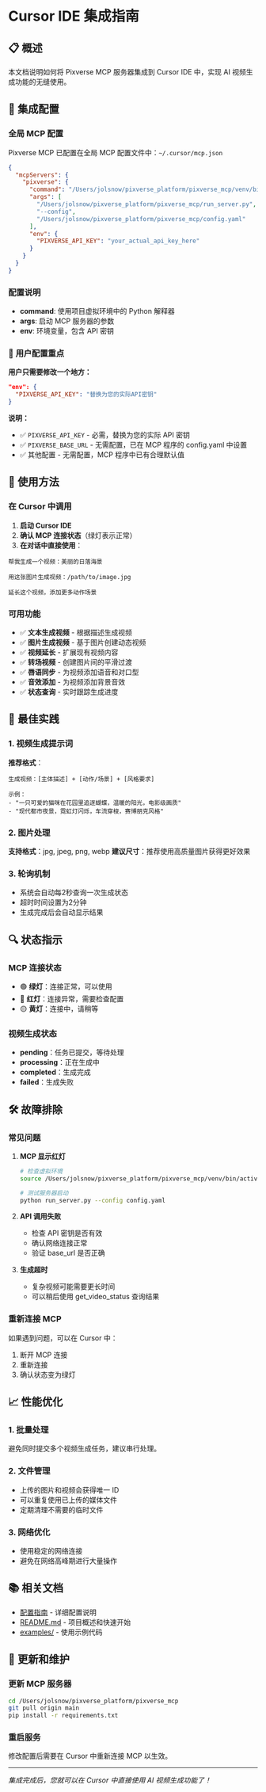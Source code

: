 # Cursor IDE 集成指南

## 📋 概述

本文档说明如何将 Pixverse MCP 服务器集成到 Cursor IDE 中，实现 AI 视频生成功能的无缝使用。

## 🔧 集成配置

### 全局 MCP 配置

Pixverse MCP 已配置在全局 MCP 配置文件中：`~/.cursor/mcp.json`

```json
{
  "mcpServers": {
    "pixverse": {
      "command": "/Users/jolsnow/pixverse_platform/pixverse_mcp/venv/bin/python",
      "args": [
        "/Users/jolsnow/pixverse_platform/pixverse_mcp/run_server.py",
        "--config",
        "/Users/jolsnow/pixverse_platform/pixverse_mcp/config.yaml"
      ],
      "env": {
        "PIXVERSE_API_KEY": "your_actual_api_key_here"
      }
    }
  }
}
```

### 配置说明

- **command**: 使用项目虚拟环境中的 Python 解释器
- **args**: 启动 MCP 服务器的参数
- **env**: 环境变量，包含 API 密钥

### 🎯 **用户配置重点**

**用户只需要修改一个地方：**
```json
"env": {
  "PIXVERSE_API_KEY": "替换为您的实际API密钥"
}
```

**说明：**
- ✅ `PIXVERSE_API_KEY` - 必需，替换为您的实际 API 密钥
- ✅ `PIXVERSE_BASE_URL` - 无需配置，已在 MCP 程序的 config.yaml 中设置
- ✅ 其他配置 - 无需配置，MCP 程序中已有合理默认值

## 🚀 使用方法

### 在 Cursor 中调用

1. **启动 Cursor IDE**
2. **确认 MCP 连接状态**（绿灯表示正常）
3. **在对话中直接使用**：

```
帮我生成一个视频：美丽的日落海景
```

```
用这张图片生成视频：/path/to/image.jpg
```

```
延长这个视频，添加更多动作场景
```

### 可用功能

- ✅ **文本生成视频** - 根据描述生成视频
- ✅ **图片生成视频** - 基于图片创建动态视频
- ✅ **视频延长** - 扩展现有视频内容
- ✅ **转场视频** - 创建图片间的平滑过渡
- ✅ **唇语同步** - 为视频添加语音和对口型
- ✅ **音效添加** - 为视频添加背景音效
- ✅ **状态查询** - 实时跟踪生成进度

## 🎯 最佳实践

### 1. 视频生成提示词

**推荐格式**：
```
生成视频：[主体描述] + [动作/场景] + [风格要求]

示例：
- "一只可爱的猫咪在花园里追逐蝴蝶，温暖的阳光，电影级画质"
- "现代都市夜景，霓虹灯闪烁，车流穿梭，赛博朋克风格"
```

### 2. 图片处理

**支持格式**：jpg, jpeg, png, webp
**建议尺寸**：推荐使用高质量图片获得更好效果

### 3. 轮询机制

- 系统会自动每2秒查询一次生成状态
- 超时时间设置为2分钟
- 生成完成后会自动显示结果

## 🔍 状态指示

### MCP 连接状态

- 🟢 **绿灯**：连接正常，可以使用
- 🔴 **红灯**：连接异常，需要检查配置
- 🟡 **黄灯**：连接中，请稍等

### 视频生成状态

- **pending**：任务已提交，等待处理
- **processing**：正在生成中
- **completed**：生成完成
- **failed**：生成失败

## 🛠️ 故障排除

### 常见问题

1. **MCP 显示红灯**
   ```bash
   # 检查虚拟环境
   source /Users/jolsnow/pixverse_platform/pixverse_mcp/venv/bin/activate
   
   # 测试服务器启动
   python run_server.py --config config.yaml
   ```

2. **API 调用失败**
   - 检查 API 密钥是否有效
   - 确认网络连接正常
   - 验证 base_url 是否正确

3. **生成超时**
   - 复杂视频可能需要更长时间
   - 可以稍后使用 get_video_status 查询结果

### 重新连接 MCP

如果遇到问题，可以在 Cursor 中：
1. 断开 MCP 连接
2. 重新连接
3. 确认状态变为绿灯

## 📈 性能优化

### 1. 批量处理

避免同时提交多个视频生成任务，建议串行处理。

### 2. 文件管理

- 上传的图片和视频会获得唯一 ID
- 可以重复使用已上传的媒体文件
- 定期清理不需要的临时文件

### 3. 网络优化

- 使用稳定的网络连接
- 避免在网络高峰期进行大量操作

## 📚 相关文档

- [配置指南](./CONFIGURATION_GUIDE.md) - 详细配置说明
- [README.md](./README.md) - 项目概述和快速开始
- [examples/](./examples/) - 使用示例代码

## 🔄 更新和维护

### 更新 MCP 服务器

```bash
cd /Users/jolsnow/pixverse_platform/pixverse_mcp
git pull origin main
pip install -r requirements.txt
```

### 重启服务

修改配置后需要在 Cursor 中重新连接 MCP 以生效。

---

*集成完成后，您就可以在 Cursor 中直接使用 AI 视频生成功能了！*
